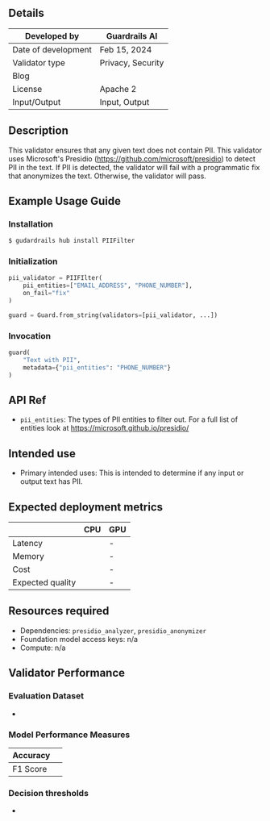 ## Details

| Developed by | Guardrails AI |
| --- | --- |
| Date of development | Feb 15, 2024 |
| Validator type | Privacy, Security |
| Blog |  |
| License | Apache 2 |
| Input/Output | Input, Output |

## Description

This validator ensures that any given text does not contain PII. This validator uses Microsoft's Presidio (https://github.com/microsoft/presidio) to detect PII in the text. If PII is detected, the validator will fail with a programmatic fix that anonymizes the text. Otherwise, the validator will pass.

## Example Usage Guide

### Installation

```bash
$ gudardrails hub install PIIFilter
```

### Initialization

```python
pii_validator = PIIFIlter(
	pii_entities=["EMAIL_ADDRESS", "PHONE_NUMBER"],
	on_fail="fix"
)

guard = Guard.from_string(validators=[pii_validator, ...])
```

### Invocation

```python
guard(
	"Text with PII",
	metadata={"pii_entities": "PHONE_NUMBER"}
)
```

## API Ref

- `pii_entities`: The types of PII entities to filter out. For a full list of entities look at https://microsoft.github.io/presidio/

## Intended use

- Primary intended uses: This is intended to determine if any input or output text has PII.

## Expected deployment metrics

|  | CPU | GPU |
| --- | --- | --- |
| Latency |  | - |
| Memory |  | - |
| Cost |  | - |
| Expected quality |  | - |

## Resources required

- Dependencies: `presidio_analyzer`, `presidio_anonymizer`
- Foundation model access keys: n/a
- Compute: n/a

## Validator Performance

### Evaluation Dataset

-

### Model Performance Measures

| Accuracy |  |
| --- | --- |
| F1 Score |  |

### Decision thresholds

-
